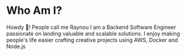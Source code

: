<!-- 
id: about
style: "display: none;"
-->

# Who Am I?

Howdy 🤠! People call me Raynou I am a Backend Software Engineer passionate on landing valuable and scalable solutions. I enjoy making people's life easier crafting creative projects using AWS, Docker and Node.js
